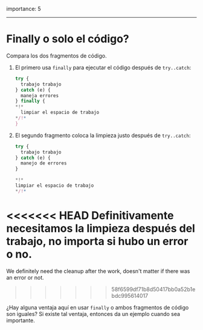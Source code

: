 importance: 5

---

# Finally o solo el código?

Compara los dos fragmentos de código.

1. El primero usa `finally` para ejecutar el código después de `try..catch`:

    ```js
    try {
      trabajo trabajo
    } catch (e) {
      maneja errores
    } finally {
    *!*
      limpiar el espacio de trabajo
    */!*
    }
    ```
2. El segundo fragmento coloca la limpieza justo después de `try..catch`:

    ```js
    try {
      trabajo trabajo
    } catch (e) {
      manejo de errores
    }

    *!*
    limpiar el espacio de trabajo
    */!*
    ```

<<<<<<< HEAD
Definitivamente necesitamos la limpieza después del trabajo, no importa si hubo un error o no.
=======
We definitely need the cleanup after the work, doesn't matter if there was an error or not.
>>>>>>> 58f6599df71b8d50417bb0a52b1ebdc995614017

¿Hay alguna ventaja aquí en usar `finally` o ambos fragmentos de código son iguales? Si existe tal ventaja, entonces da un ejemplo cuando sea importante.
